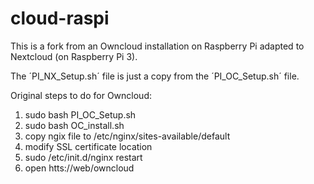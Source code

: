 # cloud-raspi

This is a fork from an Owncloud installation on Raspberry Pi adapted to Nextcloud (on Raspberry Pi 3).

The ´PI_NX_Setup.sh´ file is just a copy from the ´PI_OC_Setup.sh´ file.

Original steps to do for Owncloud:

1. sudo bash PI_OC_Setup.sh
2. sudo bash OC_install.sh
3. copy ngix file to /etc/nginx/sites-available/default
4. modify SSL certificate location
5. sudo /etc/init.d/nginx restart
6. open htts://web/owncloud
